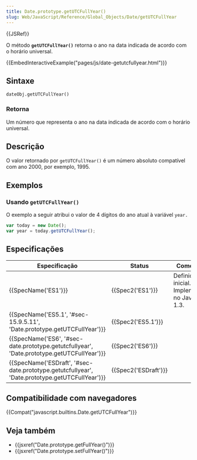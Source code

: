 ```yaml
---
title: Date.prototype.getUTCFullYear()
slug: Web/JavaScript/Reference/Global_Objects/Date/getUTCFullYear
---
```


{{JSRef}}

O método **`getUTCFullYear()`** retorna o ano na data indicada de acordo com o horário universal.

{{EmbedInteractiveExample("pages/js/date-getutcfullyear.html")}}

## Sintaxe

```
dateObj.getUTCFullYear()
```

### Retorna

Um número que representa o ano na data indicada de acordo com o horário universal.

## Descrição

O valor retornado por `getUTCFullYear()` é um número absoluto compatível com ano 2000, por exemplo, 1995.

## Exemplos

### Usando `getUTCFullYear()`

O exemplo a seguir atribui o valor de 4 dígitos do ano atual à variável `year.`

```js
var today = new Date();
var year = today.getUTCFullYear();
```

## Especificações

| Especificação                                                                                                                | Status                       | Comentário                                         |
| ---------------------------------------------------------------------------------------------------------------------------- | ---------------------------- | -------------------------------------------------- |
| {{SpecName('ES1')}}                                                                                                     | {{Spec2('ES1')}}         | Definição inicial. Implementado no JavaScript 1.3. |
| {{SpecName('ES5.1', '#sec-15.9.5.11', 'Date.prototype.getUTCFullYear')}}                             | {{Spec2('ES5.1')}}     |                                                    |
| {{SpecName('ES6', '#sec-date.prototype.getutcfullyear', 'Date.prototype.getUTCFullYear')}}     | {{Spec2('ES6')}}         |                                                    |
| {{SpecName('ESDraft', '#sec-date.prototype.getutcfullyear', 'Date.prototype.getUTCFullYear')}} | {{Spec2('ESDraft')}} |                                                    |

## Compatibilidade com navegadores

{{Compat("javascript.builtins.Date.getUTCFullYear")}}

## Veja também

- {{jsxref("Date.prototype.getFullYear()")}}
- {{jsxref("Date.prototype.setFullYear()")}}
